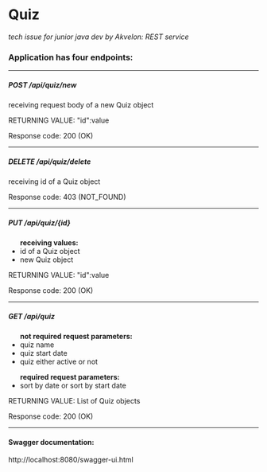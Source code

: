 # Quiz
_tech issue for junior java dev by Akvelon: REST service_

<h3>Application has four endpoints:</h3>
<hr>
<h5>POST /api/quiz/new</h5> 
<p>receiving request body of a new Quiz object</p>
<p>RETURNING VALUE: "id":value</p>
<p>Response code: 200 (OK)</p>
<hr>
<h5>DELETE /api/quiz/delete</h5>
<p>receiving id of a Quiz object</p>
<p>Response code: 403 (NOT_FOUND)</p>
<hr>
<h5>PUT /api/quiz/{id}</h5>
<ul><b>receiving values:</b>
    <li>id of a Quiz object</li>
    <li>new Quiz object</li>
</ul>
<p>RETURNING VALUE: "id":value</p>
<p>Response code: 200 (OK)</p>
<hr>
<h5>GET /api/quiz</h5>
<ul><b>not required request parameters:</b>
    <li>quiz name</li>
    <li>quiz start date</li>
    <li>quiz either active or not </li>
</ul>
<ul><b>required request parameters:</b>
    <li>sort by date or sort by start date</li>
</ul>
<p>RETURNING VALUE: List of Quiz objects</p>
<p>Response code: 200 (OK)</p>
<hr>
<h4>Swagger documentation:</h4>
http://localhost:8080/swagger-ui.html



